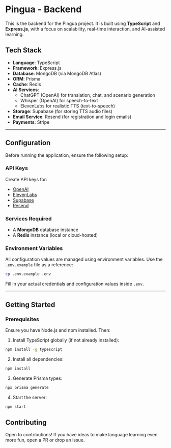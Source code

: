 # Pingua - Backend

This is the backend for the Pingua project. It is built using **TypeScript** and **Express.js**, with a focus on scalability, real-time interaction, and AI-assisted learning.

## Tech Stack

- **Language**: TypeScript  
- **Framework**: Express.js  
- **Database**: MongoDB (via MongoDB Atlas)  
- **ORM**: Prisma  
- **Cache**: Redis  
- **AI Services**: 
  - ChatGPT (OpenAI) for translation, chat, and scenario generation
  - Whisper (OpenAI) for speech-to-text
  - ElevenLabs for realistic TTS (text-to-speech)
- **Storage**: Supabase (for storing TTS audio files)
- **Email Service**: Resend (for registration and login emails)
- **Payments**: Stripe

---

## Configuration

Before running the application, ensure the following setup:

### API Keys

Create API keys for:

- [OpenAI](https://platform.openai.com/)
- [ElevenLabs](https://elevenlabs.io/)
- [Supabase](https://supabase.com/)
- [Resend](https://resend.com/)

### Services Required

- A **MongoDB** database instance
- A **Redis** instance (local or cloud-hosted)

### Environment Variables

All configuration values are managed using environment variables. Use the `.env.example` file as a reference:

```bash
cp .env.example .env
```

Fill in your actual credentials and configuration values inside `.env`.

---

## Getting Started

### Prerequisites

Ensure you have Node.js and npm installed. Then:

1. Install TypeScript globally (if not already installed):

```bash
npm install -g typescript
```

2. Install all dependencies:

```bash
npm install
```

3. Generate Prisma types:

```bash
npx prisma generate
```

4. Start the server:

```bash
npm start
```

## Contributing

Open to contributions! If you have ideas to make language learning even more fun, open a PR or drop an issue.
